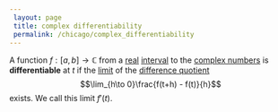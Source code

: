```yaml
---
 layout: page
 title: complex differentiability
 permalink: /chicago/complex_differentiability
---
```

A function $f: [a,b] \to \mathbb C$ from a [real](https://defsmath.github.io/DefsMath/real_numbers) [interval](https://defsmath.github.io/DefsMath/interval) to the [complex numbers](https://defsmath.github.io/DefsMath/complex_numbers) is **differentiable** at $t$ if the [limit](https://defsmath.github.io/DefsMath/limit) of the [difference quotient](https://defsmath.github.io/DefsMath/difference_quotient) $$\lim_{h\to 0}\frac{f(t+h) - f(t)}{h}$$ exists. We call this limit $f'(t)$.